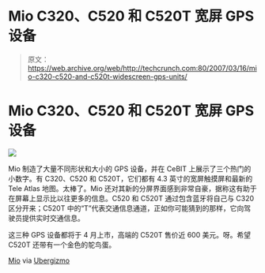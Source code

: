 # Mio C320、C520 和 C520T 宽屏 GPS 设备

> 原文：<https://web.archive.org/web/http://techcrunch.com:80/2007/03/16/mio-c320-c520-and-c520t-widescreen-gps-units/>

# Mio C320、C520 和 C520T 宽屏 GPS 设备

![](img/3493229c67dd5eb039036269d3984e0d.png)

Mio 制造了大量不同形状和大小的 GPS 设备，并在 CeBIT 上展示了三个热门的小数字。有 C320、C520 和 C520T，它们都有 4.3 英寸的宽屏触摸屏和最新的 Tele Atlas 地图。太棒了。Mio 还对其新的分屏界面感到非常自豪，据称这有助于在屏幕上显示比以往更多的信息。C520 和 C520T 通过包含蓝牙将自己与 C320 区分开来；C520T 中的“T”代表交通信息通道，正如你可能猜到的那样，它向驾驶员提供实时交通信息。

这三种 GPS 设备都将于 4 月上市，高端的 C520T 售价近 600 美元。呀。希望 C520T 还带有一个金色的鸵鸟蛋。

[Mio](https://web.archive.org/web/20201024183159/http://www.mio-tech.com/index.htm) via [Ubergizmo](https://web.archive.org/web/20201024183159/http://www.ubergizmo.com/15/archives/2007/03/mio_debuts_trio_of_gps_devices.html)